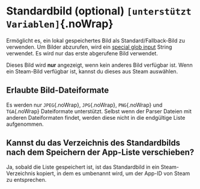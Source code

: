 # Standardbild (optional) `[unterstützt Variablen]`{.noWrap}

Ermöglicht es, ein lokal gespeichertes Bild als Standard/Fallback-Bild zu verwenden. Um Bilder abzurufen, wird ein [special glob input](#special-glob-input) String verwendet. Es wird nur das erste abgerufene Bild verwendet.

Dieses Bild wird **nur** angezeigt, wenn kein anderes Bild verfügbar ist. Wenn ein Steam-Bild verfügbar ist, kannst du dieses aus Steam auswählen.

## Erlaubte Bild-Dateiformate

Es werden nur `JPEG`{.noWrap}, `JPG`{.noWrap}, `PNG`{.noWrap} und `TGA`{.noWrap} Dateiformate unterstützt. Selbst wenn der Parser Dateien mit anderen Dateiformaten findet, werden diese nicht in die endgültige Liste aufgenommen.

## Kannst du das Verzeichnis des Standardbilds nach dem Speichern der App-Liste verschieben?

Ja, sobald die Liste gespeichert ist, ist das Standardbild in ein Steam-Verzeichnis kopiert, in dem es umbenannt wird, um der App-ID von Steam zu entsprechen.
